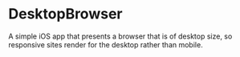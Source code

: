 # DesktopBrowser
A simple iOS app that presents a browser that is of desktop size, so responsive sites render for the desktop rather than mobile.

